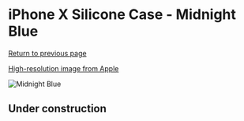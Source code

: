 # iPhone X Silicone Case - Midnight Blue

[Return to previous page](/iphone_x)

[High-resolution image from Apple](https://store.storeimages.cdn-apple.com/8756/as-images.apple.com/is/MQT32?wid=4500&hei=4500&fmt=png)

<div style="width: 500px"><img src="/everyphone/MQT32.png" alt="Midnight Blue"></div>

## Under construction
